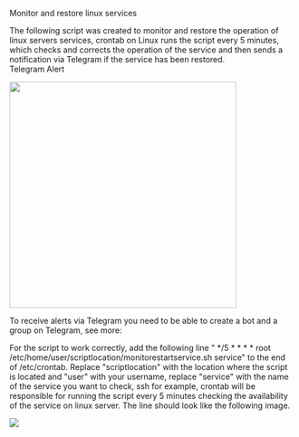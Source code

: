 Monitor and restore linux services

The following script was created to monitor and restore the operation of linux servers services, crontab on Linux runs the script every 5 minutes, which checks and corrects the operation of the service and then sends a notification via Telegram if the service has been restored.<br />
Telegram Alert
<div align="left">
<img src="https://public.boxcloud.com/d/1/b1!dhNDNmxE32qdAguBABtUMai41fqOAr2JsbYdv2XnqO1F3m6hGypv0UKDn-0H-YRO0dMa_eXLROKIqpRFnFQ75LFNMztvwA8E0w8PmuFBG188QjnRsS_IC4pixl6RDdro_YhpGpKGnptKselnMZ3zWcXBQGuoL_a07rMzl8IYdawd2bey_8QYfvkakKP4qVrxobLKf1m5nu02gACHttj9KAYdj31GIWVqk_-_paB1JKsX6mD-eYyuoxVTT4V--guOWdFX_Q8SbOsEfvu4CBmGgVB34hH611G6_tVNpUsTqva2gaL_5otst8v4VTb-f31rgX4XGr1CwA2Izg3QiLNWLWV4o4RyHpcjciAYKTUpzWMlm9QBXTpmFavfkQM1aOWHZh-lDR_KxJ5r_mo1aLim0oW5PN88bA-gM8uvyCO7UbKXKqDIsr000VRrkebZmKHS8MyaQtPkeLLd8VBMwdrUOAA0gdcd82YxYbX44akKdHzotIHNkb7-eqEPZK73GXmKRbvMQRWQkGjab4p1pGKklez94zWk8Phn7XXY28Y3jWuba7zMUZdlEvEKH2UN0OQy4eGDCnRQYsu04DQjH141pKnpTvvSZ1iqyoTXiKC3QhCEbeB5ge9qUhh0vSw4OT2OHk2e_w-cBBkGcg6m9Zdox-YFdrZtFd8lAUojqmIyD5-rqA1cg6r9KObEE8pJHxRohonxcp2jbnxw4wNaHRkmqHpDg-1HvdWNRkfwTPgvk2LB5biVdnmV2klD0d12T1Q1301XGO6gBWNEWBRRkU_Tj5tgvOTutNMu7Rk3NCWGA9yUJOtOeiV-HhUbQL5o2LDA2UaEfQtK7H-mUxd_yJ-PySkDTJFewRSddJJWxylhuYfbVmUqzfDrsunY0wrtgfgMn5gRnSZ45WvuPIa1qg1awOQlpAZdMKfTWCMT0WNZPCDijKJPqO8PCohmfD5GyeO89CvK8AMXBkNb7_SBNqzpJnVCAAYdl3Rku1_0BeMgWAf-ThQ-qaUrKeP_xDCEFt9TUb1QZR0XKiWzxQ5eD8F04Ij-EEkD__3Kbg7-OZEFs9ChY4DysvjJ9C5mkbrPG_GaiDMZQ-thZnRkBtcN9UxsIu68szmD-hGTpPknrubCmsceI7lru1DAyHYDdSLpI4GgaFFJeUjhhWYsGH_6XIqIGu0eul2iEtlIi3XOjhKJSdV79Zg8T2VSj4ghM51lubPVknh2QzVmexK3NFAb1471jfpdtKyYy14eZWLSWSv0FE4jmrK-vDJGj4-fbGGM2972cDHf-uy3m2swCHqxCOP7n86K9Ox3fbmN0cClyGdpyTKxrPwl3X5-9e1BCitusLuRglEtb9kFuLekkLy_1KDQDntfxjyqLLjJyR6g94iYRBRPgVaEGJrNo0dhCTejqhK5YedkLfUxzPaIkZaU1T_6paJbz1QrGWDLFr63tJrm_No7qhVPkCis8_OuAK9ANxI2gU_8HOeWqACdZpDRE5XqqtE1_J60e-ukUOsZmkOp5mBFXId8S4-a3cUxmO6OIE4edB2M/download"width="400px" />
</div>

To receive alerts via Telegram you need to be able to create a bot and a group on Telegram, see more:


For the script to work correctly, add the following line " */5 * * * * root /etc/home/user/scriptlocation/monitorestartservice.sh service" to the end of /etc/crontab. Replace "scriptlocation" with the location where the script is located and "user" with your username, replace "service" with the name of the service you want to check, ssh for example, crontab will be responsible for running the script every 5 minutes checking the availability of the service on linux server. The line should look like the following image.

<div align="left">
<img src="https://public.boxcloud.com/d/1/b1!9s0xW2VKmiS9c9wVnOGA1UgDNbIFbjC9ybI51_Gen1AKX3o17wDEqGx2nCciJsFQyLiiy5G2xpdCHi4i5udjpVQGzTKgg_0fcd3UmPDjs2j_h_dnDIm2ar_pIIkFe0iHog_0zcVhXTxemtHS9LC2y6BdMvZi7ZKMkeZPCv2sVDQxFrnTUP4Vtg4MOMI26mma_4MkEVxRO1uo5bV8UPICXfGGWP7OvFdep5NeDLEJP7b41v04oMEhaBt9X2KZlO3LyfxkYRC6qaZ9MeUEVjbjUMBeDn0cc09ggOD9c2xr0-q4uc9Cy-bOAv2HbK7sewRzAQRHoSCOz7VScDzcXJgPx6-flA2hrvG5Wfw_uH76akCuNrEQmNRuDhgnlryxRuiiKQhhRiiL4cDAz8CKgHMBVQZxw-87c10hju-f9GVS1xoh_ONi9O7VzGBLPwfxdTACmMPdWQ8giQa7-WbTyJdzO3hH3nwx-I-RVNXROFGmUsxwAsarx5NMJmefeuRyT3kxLy0_fM7_1AoMDi5zP1H2aJ8jokdFKzouvwhTxmwl4OxQXAqyJSS6Ls7_DePK3tGhegVkvUzfbQUPHwIXG7hDCuSkkh9sGVc7INkxqtKWgWwe7NB6phaq2_kZVUZdZd827A3sex64CgXL2OsN74Vl2qiiSskfJumoJUCyyIZgW2T2kj5JI6d8dlgTZX43hpsrL_6uyxlyLA6MRl1aMLc8-HrA1XEgIStFCs_riTQs1W98QAyjVeBOG2hY3fc38DDe95y3mtpaOtlPgwFXYhNIZPC6i0c9daMuM5LaeEkHc-We7EN27tO3BJ3x7_Tk0Eti4uqS1A7WGdjD-9oCwFrpRVTpwiPEraMjmBE0IZ1ycYFy6p8vINbamxFgs6h8ylvcsvTqbe1NkGI6RYHwHPIktTYn1iNSlGblsm3Bs6siZWmMj70Kn5zZEcEThvNL5ckSXu-6JmM4PiniAXJOIBq78hlC7i1-i9Dh_Sw_EaJXElK27YGeXIs3G2XiPhcLo9pdBqAJRerrnxpwbh6FghhoE2ECd7ryUi4W8xhV0dRIVOzpW0nqy6QOCI0KKVmN4BbuRWkFtegnH6wQAuojVVzU-3D_8vQWeDR3_l0pp0xz8c-Cq3YRP3LJorDe26fJmMVioqjoFTmGwBa62aj-wYG5fQGryZKkyzu9GWbEPAvYk6R7R1ITdMi0oR2U-QrT0f-fJ_BC9KjdL533CJ68zheBjdWXq5AufldGlvHwdY4fmjBE8L2gisZjyO66J7_IFzE9B71YS3F1Y03qpPIKj8pbzmWJLxuBH6ZrWEKBekuUAGL8UlE3JeD4UgT9e29ABdoJzsFNJK1VlGhjSy_SWLbAXOM9XxC_ufGnQJibihFTFORjhxsiXIRNmwWeYW_D7R-1KsJF5ELtXd_FamognBDrkxzVU1rqMILEFRgG6SWCqk-4YxD1qS2wL9lsGD6wSBkkwQ026nkIz7tGXRwUv56arl8L5INwyVuc8Pbq2Ccu1m1utHkkJ4IezV_PNqB8uhtTzjPCsKEF40Lv7DMFTEAI/download"400px" />
</div>
